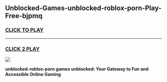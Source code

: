 
## Unblocked-Games-unblocked-roblox-porn-Play-Free-bjpmq
<h3>
<a href="https://premium76.site?title=unblocked-roblox-porn&ref=18A">CLICK TO PLAY</a></h3>
<hr>

<h3>
<a href="https://premium76.site?title=unblocked-roblox-porn&ref=18A">CLICK 2 PLAY</a>
  
</h3>

<a href="https://premium76.site?title=unblocked-roblox-porn&ref=18A"><img src="https://clearcache.store/games.png"></a>


**unblocked-roblox-porn games unblocked: Your Gateway to Fun and Accessible Online Gaming**
